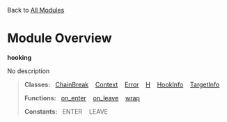 Back to [All Modules](https://github.com/pyrustic/hooking/blob/master/docs/modules/README.md#readme)

# Module Overview

**hooking**
 
No description

> **Classes:** &nbsp; [ChainBreak](https://github.com/pyrustic/hooking/blob/master/docs/modules/content/hooking/content/classes/ChainBreak.md#class-chainbreak) &nbsp;&nbsp; [Context](https://github.com/pyrustic/hooking/blob/master/docs/modules/content/hooking/content/classes/Context.md#class-context) &nbsp;&nbsp; [Error](https://github.com/pyrustic/hooking/blob/master/docs/modules/content/hooking/content/classes/Error.md#class-error) &nbsp;&nbsp; [H](https://github.com/pyrustic/hooking/blob/master/docs/modules/content/hooking/content/classes/H.md#class-h) &nbsp;&nbsp; [HookInfo](https://github.com/pyrustic/hooking/blob/master/docs/modules/content/hooking/content/classes/HookInfo.md#class-hookinfo) &nbsp;&nbsp; [TargetInfo](https://github.com/pyrustic/hooking/blob/master/docs/modules/content/hooking/content/classes/TargetInfo.md#class-targetinfo)
>
> **Functions:** &nbsp; [on\_enter](https://github.com/pyrustic/hooking/blob/master/docs/modules/content/hooking/content/functions.md#on_enter) &nbsp;&nbsp; [on\_leave](https://github.com/pyrustic/hooking/blob/master/docs/modules/content/hooking/content/functions.md#on_leave) &nbsp;&nbsp; [wrap](https://github.com/pyrustic/hooking/blob/master/docs/modules/content/hooking/content/functions.md#wrap)
>
> **Constants:** &nbsp; ENTER &nbsp;&nbsp; LEAVE
